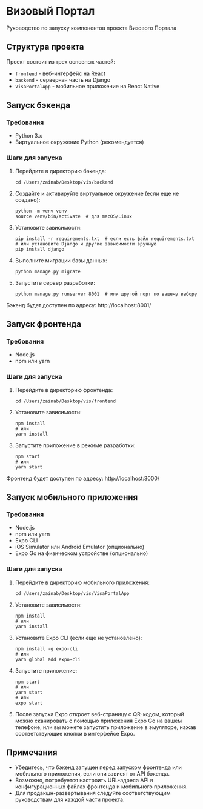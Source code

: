 # Визовый Портал

Руководство по запуску компонентов проекта Визового Портала

## Структура проекта

Проект состоит из трех основных частей:
- `frontend` - веб-интерфейс на React
- `backend` - серверная часть на Django
- `VisaPortalApp` - мобильное приложение на React Native

## Запуск бэкенда

### Требования
- Python 3.x
- Виртуальное окружение Python (рекомендуется)

### Шаги для запуска

1. Перейдите в директорию бэкенда:
   ```
   cd /Users/zainab/Desktop/vis/backend
   ```

2. Создайте и активируйте виртуальное окружение (если еще не создано):
   ```
   python -m venv venv
   source venv/bin/activate  # для macOS/Linux
   ```

3. Установите зависимости:
   ```
   pip install -r requirements.txt  # если есть файл requirements.txt
   # или установите Django и другие зависимости вручную
   pip install django
   ```

4. Выполните миграции базы данных:
   ```
   python manage.py migrate
   ```

5. Запустите сервер разработки:
   ```
   python manage.py runserver 8001  # или другой порт по вашему выбору
   ```

Бэкенд будет доступен по адресу: http://localhost:8001/

## Запуск фронтенда

### Требования
- Node.js
- npm или yarn

### Шаги для запуска

1. Перейдите в директорию фронтенда:
   ```
   cd /Users/zainab/Desktop/vis/frontend
   ```

2. Установите зависимости:
   ```
   npm install
   # или
   yarn install
   ```

3. Запустите приложение в режиме разработки:
   ```
   npm start
   # или
   yarn start
   ```

Фронтенд будет доступен по адресу: http://localhost:3000/

## Запуск мобильного приложения

### Требования
- Node.js
- npm или yarn
- Expo CLI
- iOS Simulator или Android Emulator (опционально)
- Expo Go на физическом устройстве (опционально)

### Шаги для запуска

1. Перейдите в директорию мобильного приложения:
   ```
   cd /Users/zainab/Desktop/vis/VisaPortalApp
   ```

2. Установите зависимости:
   ```
   npm install
   # или
   yarn install
   ```

3. Установите Expo CLI (если еще не установлено):
   ```
   npm install -g expo-cli
   # или
   yarn global add expo-cli
   ```

4. Запустите приложение:
   ```
   npm start
   # или
   yarn start
   # или
   expo start
   ```

5. После запуска Expo откроет веб-страницу с QR-кодом, который можно сканировать с помощью приложения Expo Go на вашем телефоне, или вы можете запустить приложение в эмуляторе, нажав соответствующие кнопки в интерфейсе Expo.

## Примечания

- Убедитесь, что бэкенд запущен перед запуском фронтенда или мобильного приложения, если они зависят от API бэкенда.
- Возможно, потребуется настроить URL-адреса API в конфигурационных файлах фронтенда и мобильного приложения.
- Для продакшн-развертывания следуйте соответствующим руководствам для каждой части проекта. 